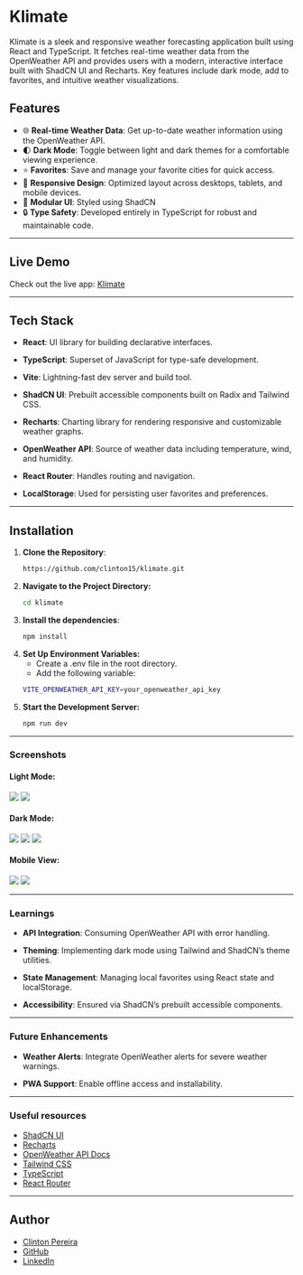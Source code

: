 # Klimate

Klimate is a sleek and responsive weather forecasting application built using React and TypeScript. It fetches real-time weather data from the OpenWeather API and provides users with a modern, interactive interface built with ShadCN UI and Recharts. Key features include dark mode, add to favorites, and intuitive weather visualizations.

## Features

- 🌐 **Real-time Weather Data**: Get up-to-date weather information using the OpenWeather API.
- 🌓 **Dark Mode**: Toggle between light and dark themes for a comfortable viewing experience.
- ⭐ **Favorites**: Save and manage your favorite cities for quick access.
- 📱 **Responsive Design**: Optimized layout across desktops, tablets, and mobile devices.
- 🧩 **Modular UI**: Styled using ShadCN
- 🔒 **Type Safety**: Developed entirely in TypeScript for robust and maintainable code.

---

## Live Demo

Check out the live app: [Klimate](https://movieflix-project.netlify.app)

---

## Tech Stack

- **React**: UI library for building declarative interfaces.

- **TypeScript**: Superset of JavaScript for type-safe development.

- **Vite**: Lightning-fast dev server and build tool.

- **ShadCN UI**: Prebuilt accessible components built on Radix and Tailwind CSS.

- **Recharts**: Charting library for rendering responsive and customizable weather graphs.

- **OpenWeather API**: Source of weather data including temperature, wind, and humidity.

- **React Router**: Handles routing and navigation.

- **LocalStorage**: Used for persisting user favorites and preferences.

---

## Installation

1. **Clone the Repository**:
   ```bash
   https://github.com/clinton15/klimate.git
   ```
2. **Navigate to the Project Directory:**
   ```bash
   cd klimate
   ```
3. **Install the dependencies**:
   ```bash
   npm install
   ```
4. **Set Up Environment Variables:**
   - Create a .env file in the root directory.
   - Add the following variable:
   ```bash
   VITE_OPENWEATHER_API_KEY=your_openweather_api_key
   ```
5. **Start the Development Server:**
   ```bash
   npm run dev
   ```

---

### Screenshots

#### Light Mode:

![](./src/assets/light_mode.png)
![](./src/assets/light_mode1.png)

#### Dark Mode:

![](./src/assets/dark_mode.png)
![](./src/assets/dark_mode1.png)
![](./src/assets/dark_mode2.png)

#### Mobile View:

![](./src/assets/mobile.png)
![](./src/assets/mobile1.png)

---

### Learnings

- **API Integration**: Consuming OpenWeather API with error handling.

- **Theming**: Implementing dark mode using Tailwind and ShadCN’s theme utilities.

- **State Management**: Managing local favorites using React state and localStorage.

- **Accessibility**: Ensured via ShadCN’s prebuilt accessible components.

---

### Future Enhancements

- **Weather Alerts**: Integrate OpenWeather alerts for severe weather warnings.

- **PWA Support**: Enable offline access and installability.

---

### Useful resources

- [ShadCN UI](https://vite.dev/)
- [Recharts](https://recharts.org/)
- [OpenWeather API Docs](https://openweathermap.org/api)
- [Tailwind CSS](https://tailwindcss.com/docs)
- [TypeScript](https://www.typescriptlang.org/)
- [React Router](https://reactrouter.com/)

---

## Author

- [Clinton Pereira](https://clinton-pereira-portfolio.vercel.app/)
- [GitHub](https://github.com/clinton15)
- [LinkedIn](https://www.linkedin.com/in/clinton-pereira-05a410185/)
